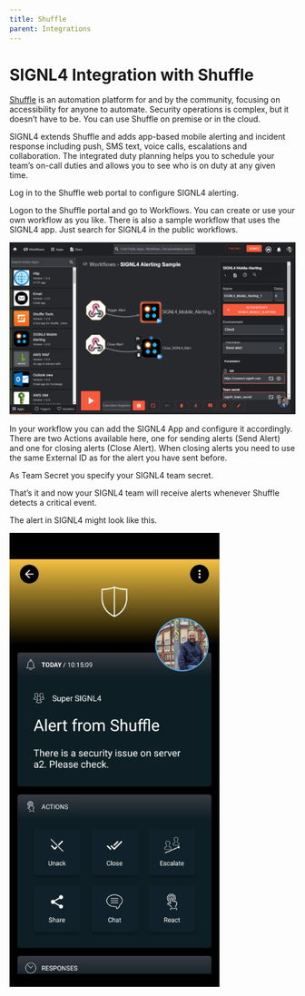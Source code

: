```yaml
---
title: Shuffle
parent: Integrations
---
```


# SIGNL4 Integration with Shuffle

[Shuffle](https://shuffler.io/) is an automation platform for and by the community, focusing on accessibility for anyone to automate. Security operations is complex, but it doesn’t have to be. You can use Shuffle on premise or in the cloud.

SIGNL4 extends Shuffle and adds app-based mobile alerting and incident response including push, SMS text, voice calls, escalations and collaboration. The integrated duty planning helps you to schedule your team’s on-call duties and allows you to see who is on duty at any given time.

Log in to the Shuffle web portal to configure SIGNL4 alerting.

Logon to the Shuffle portal and go to Workflows. You can create or use your own workflow as you like. There is also a sample workflow that uses the SIGNL4 app. Just search for SIGNL4 in the public workflows.

![Shuffle Workflow](shuffle-workflow.png)

In your workflow you can add the SIGNL4 App and configure it accordingly. There are two Actions available here, one for sending alerts (Send Alert) and one for closing alerts (Close Alert). When closing alerts you need to use the same External ID as for the alert you have sent before.

As Team Secret you specify your SIGNL4 team secret.

That’s it and now your SIGNL4 team will receive alerts whenever Shuffle detects a critical event.

The alert in SIGNL4 might look like this.

![SIGNL4 Alert](signl4-shuffle.png)
